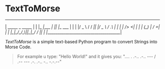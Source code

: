 # TextToMorse
 ______________________________________
|  _____         _  _____              |
| |_   _|____  _| ||_   _|__     ___   |
|   | |/ _ \ \/ / __|| |/ _ \   /  .\  |
|   | |  __/>  <| |_ | | (_) | /  =__| |
|   |_|\___/_/\_\\__||_|\___/ /    ||  |
|______________________________________|

*TextToMorse* is a simple text-based Python program to convert Strings into Morse Code.
>For example u type: "Hello World!"
>and it gives you:
>".... . .-.. .-.. --- / .-- --- .-. .-.. -.. -.-.--"
